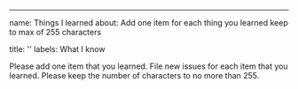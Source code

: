 ---
name: Things I learned
about: Add one item for each thing you learned keep to max of 255 characters

title: ''
labels: What I know


Please add one item that you learned.  File new issues for each item that you learned.  Please keep the number of characters to no more than 255.
